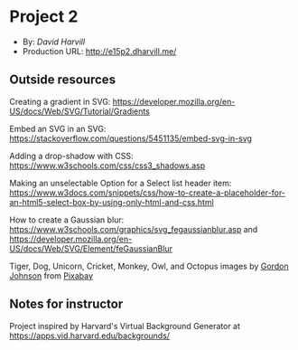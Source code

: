 # Project 2
+ By: *David Harvill*
+ Production URL: <http://e15p2.dharvill.me/>

## Outside resources
Creating a gradient in SVG: 
<https://developer.mozilla.org/en-US/docs/Web/SVG/Tutorial/Gradients>

Embed an SVG in an SVG: <https://stackoverflow.com/questions/5451135/embed-svg-in-svg>

Adding a drop-shadow with CSS: 
<https://www.w3schools.com/css/css3_shadows.asp>

Making an unselectable Option for a Select list header item: <https://www.w3docs.com/snippets/css/how-to-create-a-placeholder-for-an-html5-select-box-by-using-only-html-and-css.html>

How to create a Gaussian blur: <https://www.w3schools.com/graphics/svg_fegaussianblur.asp> and <https://developer.mozilla.org/en-US/docs/Web/SVG/Element/feGaussianBlur>

Tiger, Dog, Unicorn, Cricket, Monkey, Owl, and Octopus images by [Gordon Johnson](https://pixabay.com/users/gdj-1086657/?utm_source=link-attribution&amp;utm_medium=referral&amp;utm_campaign=image&amp;utm_content=6387503) from [Pixabay](https://pixabay.com/?utm_source=link-attribution&amp;utm_medium=referral&amp;utm_campaign=image&amp;utm_content=6387503)

## Notes for instructor
Project inspired by Harvard's Virtual Background Generator at <https://apps.vid.harvard.edu/backgrounds/>